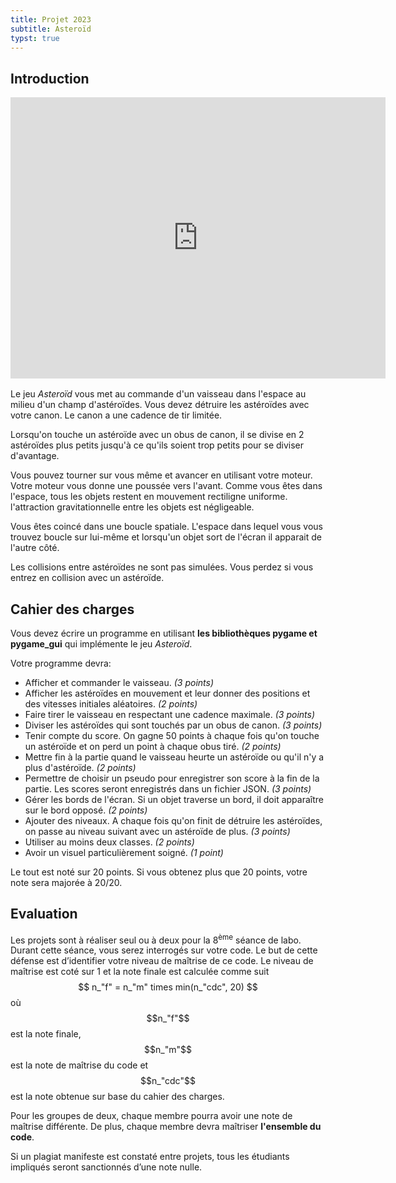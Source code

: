 ```yaml
---
title: Projet 2023
subtitle: Asteroïd
typst: true
---
```


## Introduction

<iframe width="600" height="450" style="margin: 1rem auto; display: block" src="https://www.youtube.com/embed/ODLJqtMrhAs?si=A5eqtGl-rXKdIqus" title="YouTube video player" frameborder="0" allow="accelerometer; autoplay; clipboard-write; encrypted-media; gyroscope; picture-in-picture; web-share" allowfullscreen></iframe>

Le jeu *Asteroïd* vous met au commande d'un vaisseau dans l'espace au milieu d'un champ d'astéroïdes. Vous devez détruire les astéroïdes avec votre canon. Le canon a une cadence de tir limitée.

Lorsqu'on touche un astéroïde avec un obus de canon, il se divise en 2 astéroïdes plus petits jusqu'à ce qu'ils soient trop petits pour se diviser d'avantage.

Vous pouvez tourner sur vous même et avancer en utilisant votre moteur. Votre moteur vous donne une poussée vers l'avant. Comme vous êtes dans l'espace, tous les objets restent en mouvement rectiligne uniforme. l'attraction gravitationnelle entre les objets est négligeable.

Vous êtes coincé dans une boucle spatiale. L'espace dans lequel vous vous trouvez boucle sur lui-même et lorsqu'un objet sort de l'écran il apparait de l'autre côté.

Les collisions entre astéroïdes ne sont pas simulées. Vous perdez si vous entrez en collision avec un astéroïde.

## Cahier des charges

Vous devez écrire un programme en utilisant **les bibliothèques pygame et pygame_gui** qui
implémente le jeu *Asteroïd*.

Votre programme devra:

- Afficher et commander le vaisseau. *(3 points)*
- Afficher les astéroïdes en mouvement et leur donner des positions et des vitesses initiales aléatoires. *(2 points)*
- Faire tirer le vaisseau en respectant une cadence maximale. *(3 points)*
- Diviser les astéroïdes qui sont touchés par un obus de canon. *(3 points)*
- Tenir compte du score. On gagne 50 points à chaque fois qu'on touche un astéroïde et on perd un point à chaque obus tiré. *(2 points)*
- Mettre fin à la partie quand le vaisseau heurte un astéroïde ou qu'il n'y a plus d'astéroïde. *(2 points)*
- Permettre de choisir un pseudo pour enregistrer son score à la fin de la partie. Les scores seront enregistrés dans un fichier JSON. *(3 points)*
- Gérer les bords de l'écran. Si un objet traverse un bord, il doit apparaître sur le bord opposé. *(2 points)*
- Ajouter des niveaux. A chaque fois qu'on finit de détruire les astéroïdes, on passe au niveau suivant avec un astéroïde de plus. *(3 points)*
- Utiliser au moins deux classes. *(2 points)*
- Avoir un visuel particulièrement soigné. *(1 point)*

Le tout est noté sur 20 points. Si vous obtenez plus que 20 points, votre note sera majorée à 20/20.

## Evaluation

Les projets sont à réaliser seul ou à deux pour la 8<sup>ème</sup> séance de labo. Durant cette séance, vous serez interrogés sur votre code. Le but de cette défense est d’identifier votre niveau de maîtrise de ce code. Le niveau de maîtrise est coté sur 1 et la note finale est calculée comme suit $$ n_"f" = n_"m" times min(n_"cdc", 20) $$ où $$n_"f"$$ est la note finale, $$n_"m"$$ est la note de maîtrise du code et $$n_"cdc"$$ est la note obtenue sur base du cahier des charges.

Pour les groupes de deux, chaque membre pourra avoir une note de maîtrise différente. De plus, chaque membre devra maîtriser **l'ensemble du code**.

Si un plagiat manifeste est constaté entre projets, tous les étudiants impliqués seront sanctionnés d’une note nulle.


